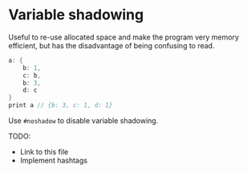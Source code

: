 # Variable shadowing

Useful to re-use allocated space and make the program very memory efficient, but has the disadvantage of being confusing to read.
```rust
a: {
    b: 1,
    c: b,
    b: 3,
    d: c
}
print a // {b: 3, c: 1, d: 1}
```

Use `#noshadow` to disable variable shadowing.

TODO: 
* Link to this file
* Implement hashtags

